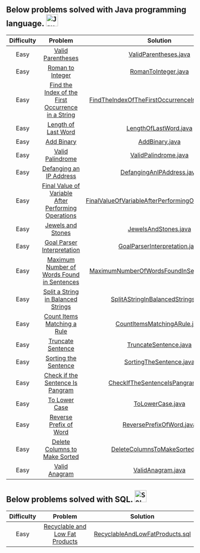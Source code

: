 ## Below problems solved with Java programming language. <code><img height="32" src="https://cdn.jsdelivr.net/gh/devicons/devicon/icons/java/java-original-wordmark.svg" alt="Java"/></code>

| Difficulty |                                                             Problem                                                       		 		                                                              |                        Solution                                                                                                                               				 		                         
|:----------:|:--------------------------------------------------------------------------------------------------------------------------------------------------------------------------------------------:|:---------------------------------------------------------------------------------------------------------------------------------------------------------------------------------------------:|
|  Easy   	  |                                   [Valid Parentheses](https://leetcode.com/problems/valid-parentheses)                                               		 		                                   |                              [ValidParentheses.java](https://github.com/Jyeverson/leetcode/blob/main/src/JAVA.ValidParentheses.java)                     				 		                              |															   |
|  Easy   	  |                                    [Roman to Integer](https://leetcode.com/problems/roman-to-integer)                                               		 		                                    |                                [RomanToInteger.java](https://github.com/Jyeverson/leetcode/blob/main/src/JAVA.RomanToInteger.java)                     				 		                                |															   |
|  Easy   	  |  [Find the Index of the First Occurrence in a String](https://leetcode.com/problems/find-the-index-of-the-first-occurrence-in-a-string)                                               		 		  |     [FindTheIndexOfTheFirstOccurrenceInAString.java](https://github.com/Jyeverson/leetcode/blob/main/src/JAVA.FindTheIndexOfTheFirstOccurrenceInAString.java)                     				 		     |															   |
|  Easy   	  |                                 [Length of Last Word](https://leetcode.com/problems/length-of-last-word)                                               		 		                                 |                              [LengthOfLastWord.java](https://github.com/Jyeverson/leetcode/blob/main/src/JAVA.LengthOfLastWord.java)                     				 		                              |															   |
|  Easy   	  |                                          [Add Binary](https://leetcode.com/problems/add-binary)                                               		 		                                          |                                     [AddBinary.java](https://github.com/Jyeverson/leetcode/blob/main/src/JAVA.AddBinary.java)                     				 		                                     |															   |
|  Easy   	  |                                    [Valid Palindrome](https://leetcode.com/problems/valid-palindrome)                                               		 		                                    |                               [ValidPalindrome.java](https://github.com/Jyeverson/leetcode/blob/main/src/JAVA.ValidPalindrome.java)                     				 		                               |															   |
|  Easy   	  |                             [Defanging an IP Address](https://leetcode.com/problems/defanging-an-ip-address)                                               		 		                             |                          [DefangingAnIPAddress.java](https://github.com/Jyeverson/leetcode/blob/main/src/JAVA.DefangingAnIPAddress.java)                     				 		                          |															   |
|  Easy   	  | [Final Value of Variable After Performing Operations](https://leetcode.com/problems/final-value-of-variable-after-performing-operations)                                               		 		 | [FinalValueOfVariableAfterPerformingOperations.java](https://github.com/Jyeverson/leetcode/blob/main/src/JAVA.FinalValueOfVariableAfterPerformingOperations.java)                     				 		 |															   |
|  Easy   	  |                                   [Jewels and Stones](https://leetcode.com/problems/jewels-and-stones)                                               		 		                                   |                               [JewelsAndStones.java](https://github.com/Jyeverson/leetcode/blob/main/src/JAVA.JewelsAndStones.java)                     				 		                               |															   |
|  Easy   	  |                          [Goal Parser Interpretation](https://leetcode.com/problems/goal-parser-interpretation)                                               		 		                          |                      [GoalParserInterpretation.java](https://github.com/Jyeverson/leetcode/blob/main/src/JAVA.GoalParserInterpretation.java)                     				 		                      |															   |
|  Easy   	  |          [Maximum Number of Words Found in Sentences](https://leetcode.com/problems/maximum-number-of-words-found-in-sentences)                                               		 		          |          [MaximumNumberOfWordsFoundInSentences.java](https://github.com/Jyeverson/leetcode/blob/main/src/JAVA.MaximumNumberOfWordsFoundInSentences.java)                     				 		          |															   |
|  Easy   	  |   [Split a String in Balanced Strings](https://leetcode.com/problems/https://leetcode.com/problems/split-a-string-in-balanced-strings)                                               		 		   |                 [SplitAStringInBalancedStrings.java](https://github.com/Jyeverson/leetcode/blob/main/src/JAVA.SplitAStringInBalancedStrings.java)                     				 		                 |															   |
|  Easy   	  |                         [Count Items Matching a Rule](https://leetcode.com/problems/count-items-matching-a-rule)                                               		 		                         |                       [CountItemsMatchingARule.java](https://github.com/Jyeverson/leetcode/blob/main/src/JAVA.CountItemsMatchingARule.java)                     				 		                       |															   |
|  Easy   	  |                                   [Truncate Sentence](https://leetcode.com/problems/truncate-sentence)                                               		 		                                   |                              [TruncateSentence.java](https://github.com/Jyeverson/leetcode/blob/main/src/JAVA.TruncateSentence.java)                     				 		                              |															   |
|  Easy   	  |                                [Sorting the Sentence](https://leetcode.com/problems/sorting-the-sentence)                                               		 		                                |                            [SortingTheSentence.java](https://github.com/Jyeverson/leetcode/blob/main/src/JAVA.SortingTheSentence.java)                     				 		                            |															   |
|  Easy   	  |                    [Check if the Sentence Is Pangram](https://leetcode.com/problems/check-if-the-sentence-is-pangram)                                               		 		                    |                   [CheckIfTheSentenceIsPangram.java](https://github.com/Jyeverson/leetcode/blob/main/src/JAVA.CheckIfTheSentenceIsPangram.java)                     				 		                   |															   |
|  Easy   	  |                                       [To Lower Case](https://leetcode.com/problems/to-lower-case)                                               		 		                                       |                                   [ToLowerCase.java](https://github.com/Jyeverson/leetcode/blob/main/src/JAVA.ToLowerCase.java)                     				 		                                   |															   |
|  Easy   	  |                              [Reverse Prefix of Word](https://leetcode.com/problems/reverse-prefix-of-word)                                               		 		                              |                           [ReversePrefixOfWord.java](https://github.com/Jyeverson/leetcode/blob/main/src/JAVA.ReversePrefixOfWord.java)                     				 		                           |															   |
|  Easy   	  |                       [Delete Columns to Make Sorted](https://leetcode.com/problems/delete-columns-to-make-sorted)                                               		 		                       |                     [DeleteColumnsToMakeSorted.java](https://github.com/Jyeverson/leetcode/blob/main/src/JAVA.DeleteColumnsToMakeSorted.java)                     				 		                     |															   |
|  Easy   	  |                                       [Valid Anagram](https://leetcode.com/problems/valid-anagram)                                               		 		                                       |                           [ValidAnagram.java](https://github.com/Jyeverson/leetcode/blob/main/src/JAVA.ValidAnagram.java)                     				 		                            |															   |

## Below problems solved with SQL. <code><img height="32" src="https://cdn.jsdelivr.net/gh/devicons/devicon/icons/microsoftsqlserver/microsoftsqlserver-plain-wordmark.svg" alt="SQL Server"/></code>

| Difficulty |                                                                                                                             Problem                                                       		 		                                                                                                                              |          Solution                                                                                                                               				 		          
|:----------:|:----------------------------------------------------------------------------------------------------------------------------------------------------------------------------------------------------------------------------------------------------------------------------------------------------------------------------:|:----------------------------------------------------------------------------------------------------------------------------------------------------------------:|
|  Easy   	  |                                                                                            [Recyclable and Low Fat Products](https://leetcode.com/problems/recyclable-and-low-fat-products)                                               		 		                                                                                            | [RecyclableAndLowFatProducts.sql](https://github.com/Jyeverson/leetcode/blob/main/src/MS_SQL_SERVER.RecyclableAndLowFatProducts.sql)                     				 		 |															   |
